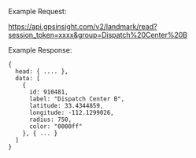 Example Request:

https://api.gpsinsight.com/v2/landmark/read?session_token=xxxx&group=Dispatch%20Center%20B

Example Response:

    {
      head: { .... },
      data: [
        {
          id: 910481,
          label: "Dispatch Center B",
          latitude: 33.4344859,
          longitude: -112.1299026,
          radius: 750,
          color: "0000ff"
        }, { ... }
      ]
    }

